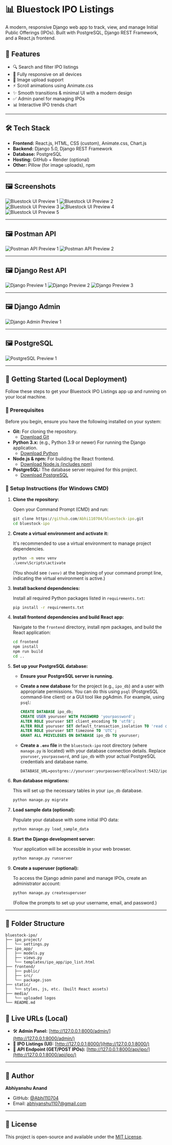 # 📊 Bluestock IPO Listings

A modern, responsive Django web app to track, view, and manage Initial Public Offerings (IPOs). Built with PostgreSQL, Django REST Framework, and a React.js frontend.

## 🎯 Features

- 🔍 Search and filter IPO listings
- 📱 Fully responsive on all devices
- 💾 Image upload support
- ⚡ Scroll animations using Animate.css
- ✨ Smooth transitions & minimal UI with a modern design
- ✅ Admin panel for managing IPOs
- 📊 Interactive IPO trends chart

---

## 🛠️ Tech Stack

- **Frontend:** React.js, HTML, CSS (custom), Animate.css, Chart.js
- **Backend:** Django 5.0, Django REST Framework
- **Database:** PostgreSQL
- **Hosting:** GitHub + Render (optional)
- **Other:** Pillow (for image uploads), npm

---

## 🖼️ Screenshots

![Bluestock UI Preview 1](https://github.com/Abhi110704/Bluestock-IPO/blob/main/Sample%20Project%20Files/01.png?raw=true)
![Bluestock UI Preview 2](https://github.com/Abhi110704/Bluestock-IPO/blob/main/Sample%20Project%20Files/02.png?raw=true)
![Bluestock UI Preview 3](https://github.com/Abhi110704/Bluestock-IPO/blob/main/Sample%20Project%20Files/03.png?raw=true)
![Bluestock UI Preview 4](https://github.com/Abhi110704/Bluestock-IPO/blob/main/Sample%20Project%20Files/04.png?raw=true)
![Bluestock UI Preview 5](https://github.com/Abhi110704/Bluestock-IPO/blob/main/Sample%20Project%20Files/05.png?raw=true)

---
## 🖼️ Postman API

![Postman API Preview 1](https://github.com/Abhi110704/Bluestock-IPO/blob/main/Sample%20Project%20Files/Screenshot%202025-06-15%20190855.png?raw=true)
![Postman API Preview 2](https://github.com/Abhi110704/Bluestock-IPO/blob/main/Sample%20Project%20Files/Screenshot%202025-06-15%20191149.png?raw=true)

---
## 🖼️ Django Rest API

![Django Preview 1](https://github.com/Abhi110704/Bluestock-IPO/blob/main/Sample%20Project%20Files/Screenshot%202025-06-15%20204822.png?raw=true)
![Django Preview 2](https://github.com/Abhi110704/Bluestock-IPO/blob/main/Sample%20Project%20Files/Screenshot%202025-06-15%20204833.png?raw=true)
![Django Preview 3](https://github.com/Abhi110704/Bluestock-IPO/blob/main/Sample%20Project%20Files/Screenshot%202025-06-15%20204845.png?raw=true)

---
## 🖼️ Django Admin

![Django Admin Preview 1](https://github.com/Abhi110704/Bluestock-IPO/blob/main/Sample%20Project%20Files/Screenshot%202025-06-15%20204856.png?raw=true)

---

## 🖼️ PostgreSQL 

![PostgreSQL Preview 1](https://github.com/Abhi110704/Bluestock-IPO/blob/main/Sample%20Project%20Files/Screenshot%202025-06-15%20210108.png?raw=true)

---

## 🚀 Getting Started (Local Deployment)

Follow these steps to get your Bluestock IPO Listings app up and running on your local machine.

### 📝 Prerequisites

Before you begin, ensure you have the following installed on your system:

*   **Git:** For cloning the repository.
    *   [Download Git](https://git-scm.com/downloads)
*   **Python 3.x:** (e.g., Python 3.9 or newer) For running the Django application.
    *   [Download Python](https://www.python.org/downloads/)
*   **Node.js & npm:** For building the React frontend.
    *   [Download Node.js (includes npm)](https://nodejs.org/)
*   **PostgreSQL:** The database server required for this project.
    *   [Download PostgreSQL](https://www.postgresql.org/download/)

### 🧩 Setup Instructions (for Windows CMD)

1.  **Clone the repository:**

    Open your Command Prompt (CMD) and run:
    ```cmd
    git clone https://github.com/Abhi110704/bluestock-ipo.git
    cd bluestock-ipo
    ```

2.  **Create a virtual environment and activate it:**

    It's recommended to use a virtual environment to manage project dependencies.
    ```cmd
    python -m venv venv
    .\venv\Scripts\activate
    ```
    (You should see `(venv)` at the beginning of your command prompt line, indicating the virtual environment is active.)

3.  **Install backend dependencies:**

    Install all required Python packages listed in `requirements.txt`:
    ```cmd
    pip install -r requirements.txt
    ```

4.  **Install frontend dependencies and build React app:**

    Navigate to the `frontend` directory, install npm packages, and build the React application:
    ```cmd
    cd frontend
    npm install
    npm run build
    cd ..
    ```

5.  **Set up your PostgreSQL database:**

    *   **Ensure your PostgreSQL server is running.**
    *   **Create a new database** for the project (e.g., `ipo_db`) and a user with appropriate permissions. You can do this using `psql` (PostgreSQL command-line client) or a GUI tool like pgAdmin. For example, using `psql`:
        ```sql
        CREATE DATABASE ipo_db;
        CREATE USER youruser WITH PASSWORD 'yourpassword';
        ALTER ROLE youruser SET client_encoding TO 'utf8';
        ALTER ROLE youruser SET default_transaction_isolation TO 'read committed';
        ALTER ROLE youruser SET timezone TO 'UTC';
        GRANT ALL PRIVILEGES ON DATABASE ipo_db TO youruser;
        ```
    *   **Create a `.env` file** in the `bluestock-ipo` root directory (where `manage.py` is located) with your database connection details. Replace `youruser`, `yourpassword`, and `ipo_db` with your actual PostgreSQL credentials and database name.

        ```env
        DATABASE_URL=postgres://youruser:yourpassword@localhost:5432/ipo_db
        ```

6.  **Run database migrations:**

    This will set up the necessary tables in your `ipo_db` database.
    ```cmd
    python manage.py migrate
    ```

7.  **Load sample data (optional):**

    Populate your database with some initial IPO data:
    ```cmd
    python manage.py load_sample_data
    ```

8.  **Start the Django development server:**

    Your application will be accessible in your web browser.
    ```cmd
    python manage.py runserver
    ```

9.  **Create a superuser (optional):**

    To access the Django admin panel and manage IPOs, create an administrator account:
    ```cmd
    python manage.py createsuperuser
    ```
    (Follow the prompts to set up your username, email, and password.)

---

## 📂 Folder Structure

```
bluestock-ipo/
├── ipo_project/
│   └── settings.py
├── ipo_app/
│   ├── models.py
│   ├── views.py
│   └── templates/ipo_app/ipo_list.html
├── frontend/
│   ├── public/
│   ├── src/
│   └── package.json
├── static/
│   └── styles, js, etc. (built React assets)
├── media/
│   └── uploaded logos
└── README.md
```
## 🔗 Live URLs (Local)

- 🛠 **Admin Panel:**                   [http://127.0.0.1:8000/admin/](http://127.0.0.1:8000/admin/)
- 📄 **IPO Listings (UI):**            [http://127.0.0.1:8000/](http://127.0.0.1:8000/)
- 🔌 **API Endpoint (GET/POST IPOs):** [http://127.0.0.1:8000/api/ipo/](http://127.0.0.1:8000/api/ipo/)

---

## 🧠 Author

**Abhiyanshu Anand**

- GitHub: [@Abhi110704](https://github.com/Abhi110704)
- Email: abhiyanshu1107@gmail.com

---

## 📄 License

This project is open-source and available under the [MIT License](LICENSE).
